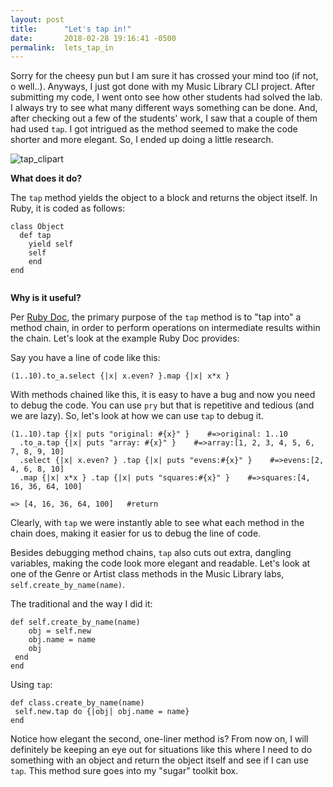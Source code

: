 ```yaml
---
layout: post
title:      "Let's tap in!"
date:       2018-02-28 19:16:41 -0500
permalink:  lets_tap_in
---
```



Sorry for the cheesy pun but I am sure it has crossed your mind too (if not, o well..). Anyways, I just got done with my Music Library CLI project. After submitting my code, I went onto see how other students had solved the lab. I always try to see what many different ways something can be done. And, after checking out a few of the students' work, I saw that a couple of them had used  ```tap```. I got intrigued as the method seemed to make the code shorter and more elegant. So, I ended up doing a little research. 

![tap_clipart](http://www.clker.com/cliparts/1/o/n/b/h/j/sun-faucet-md.png)



**What does it do?**

The ```tap``` method yields the object to a block and returns the object itself. In Ruby, it is coded as follows: 
```
class Object
  def tap
	yield self
	self
	end
end
	 
```

**Why is it useful?**

Per [Ruby Doc](https://ruby-doc.org/core-2.5.0/Object.html#method-i-tap), the primary purpose of the ```tap``` method is to "tap into" a method chain, in order to perform operations on intermediate results within the chain. Let's look at the example Ruby Doc provides:

Say you have a line of code like this: 
``` 
(1..10).to_a.select {|x| x.even? }.map {|x| x*x }
```
With methods chained like this, it is easy to have a bug and now you need to debug the code. You can use `pry` but that is repetitive and tedious (and we are lazy). So, let's look at how we can use `tap` to debug it.
```
(1..10).tap {|x| puts "original: #{x}" }    #=>original: 1..10
  .to_a.tap {|x| puts "array: #{x}" }    #=>array:[1, 2, 3, 4, 5, 6, 7, 8, 9, 10]
  .select {|x| x.even? } .tap {|x| puts "evens:#{x}" }    #=>evens:[2, 4, 6, 8, 10]
  .map {|x| x*x } .tap {|x| puts "squares:#{x}" }    #=>squares:[4, 16, 36, 64, 100]
	
=> [4, 16, 36, 64, 100]   #return
```

Clearly, with `tap` we were instantly able to see what each method in the chain does, making it easier for us to debug the line of code.

Besides debugging method chains, `tap` also cuts out extra, dangling variables, making the code look more elegant and readable. Let's look at one of the Genre or Artist class methods in the Music Library labs, ```self.create_by_name(name)```.

The traditional and the way I did it:

```
def self.create_by_name(name)
    obj = self.new
    obj.name = name
	obj
 end
end
 ```
 Using `tap`:
 ```
 def class.create_by_name(name)
  self.new.tap do {|obj| obj.name = name}
 end

```
Notice how elegant the second, one-liner method is? From now on, I will definitely be keeping an eye out for situations like this where I need to do something with an object and return the object itself and see if I can use `tap`. This method sure goes into my "sugar" toolkit box.
